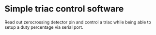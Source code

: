 # Simple triac control software
Read out zerocrossing detector pin and control a triac while being able to setup a duty percentage via serial port.
